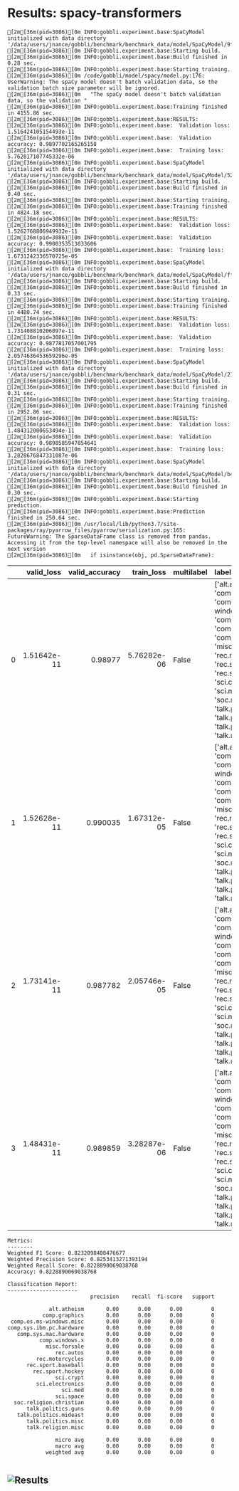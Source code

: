# Results: spacy-transformers
```
[2m[36m(pid=3086)[0m INFO:gobbli.experiment.base:SpaCyModel initialized with data directory '/data/users/jnance/gobbli/benchmark/benchmark_data/model/SpaCyModel/9ffe6222598f4e8e884fbe60ac458d0e'
[2m[36m(pid=3086)[0m INFO:gobbli.experiment.base:Starting build.
[2m[36m(pid=3086)[0m INFO:gobbli.experiment.base:Build finished in 0.28 sec.
[2m[36m(pid=3086)[0m INFO:gobbli.experiment.base:Starting training.
[2m[36m(pid=3086)[0m /code/gobbli/model/spacy/model.py:176: UserWarning: The spaCy model doesn't batch validation data, so the validation batch size parameter will be ignored.
[2m[36m(pid=3086)[0m   "The spaCy model doesn't batch validation data, so the validation "
[2m[36m(pid=3086)[0m INFO:gobbli.experiment.base:Training finished in 4155.86 sec.
[2m[36m(pid=3086)[0m INFO:gobbli.experiment.base:RESULTS:
[2m[36m(pid=3086)[0m INFO:gobbli.experiment.base:  Validation loss: 1.516424105154493e-11
[2m[36m(pid=3086)[0m INFO:gobbli.experiment.base:  Validation accuracy: 0.9897702165265158
[2m[36m(pid=3086)[0m INFO:gobbli.experiment.base:  Training loss: 5.762817107745332e-06
[2m[36m(pid=3086)[0m INFO:gobbli.experiment.base:SpaCyModel initialized with data directory '/data/users/jnance/gobbli/benchmark/benchmark_data/model/SpaCyModel/52f14545ff5c4e159dda1568908a66d0'
[2m[36m(pid=3086)[0m INFO:gobbli.experiment.base:Starting build.
[2m[36m(pid=3086)[0m INFO:gobbli.experiment.base:Build finished in 0.40 sec.
[2m[36m(pid=3086)[0m INFO:gobbli.experiment.base:Starting training.
[2m[36m(pid=3086)[0m INFO:gobbli.experiment.base:Training finished in 4824.18 sec.
[2m[36m(pid=3086)[0m INFO:gobbli.experiment.base:RESULTS:
[2m[36m(pid=3086)[0m INFO:gobbli.experiment.base:  Validation loss: 1.5262768806949932e-11
[2m[36m(pid=3086)[0m INFO:gobbli.experiment.base:  Validation accuracy: 0.9900353513033606
[2m[36m(pid=3086)[0m INFO:gobbli.experiment.base:  Training loss: 1.6731242336570725e-05
[2m[36m(pid=3086)[0m INFO:gobbli.experiment.base:SpaCyModel initialized with data directory '/data/users/jnance/gobbli/benchmark/benchmark_data/model/SpaCyModel/ffc52be82d484a08a2a726314b9b5018'
[2m[36m(pid=3086)[0m INFO:gobbli.experiment.base:Starting build.
[2m[36m(pid=3086)[0m INFO:gobbli.experiment.base:Build finished in 0.33 sec.
[2m[36m(pid=3086)[0m INFO:gobbli.experiment.base:Starting training.
[2m[36m(pid=3086)[0m INFO:gobbli.experiment.base:Training finished in 4480.74 sec.
[2m[36m(pid=3086)[0m INFO:gobbli.experiment.base:RESULTS:
[2m[36m(pid=3086)[0m INFO:gobbli.experiment.base:  Validation loss: 1.731408810206097e-11
[2m[36m(pid=3086)[0m INFO:gobbli.experiment.base:  Validation accuracy: 0.9877817057001795
[2m[36m(pid=3086)[0m INFO:gobbli.experiment.base:  Training loss: 2.0574636453659296e-05
[2m[36m(pid=3086)[0m INFO:gobbli.experiment.base:SpaCyModel initialized with data directory '/data/users/jnance/gobbli/benchmark/benchmark_data/model/SpaCyModel/21d45d7e540b429ab452709132af359d'
[2m[36m(pid=3086)[0m INFO:gobbli.experiment.base:Starting build.
[2m[36m(pid=3086)[0m INFO:gobbli.experiment.base:Build finished in 0.31 sec.
[2m[36m(pid=3086)[0m INFO:gobbli.experiment.base:Starting training.
[2m[36m(pid=3086)[0m INFO:gobbli.experiment.base:Training finished in 2952.86 sec.
[2m[36m(pid=3086)[0m INFO:gobbli.experiment.base:RESULTS:
[2m[36m(pid=3086)[0m INFO:gobbli.experiment.base:  Validation loss: 1.484312000653494e-11
[2m[36m(pid=3086)[0m INFO:gobbli.experiment.base:  Validation accuracy: 0.9898585947854641
[2m[36m(pid=3086)[0m INFO:gobbli.experiment.base:  Training loss: 3.2828676847331087e-06
[2m[36m(pid=3086)[0m INFO:gobbli.experiment.base:SpaCyModel initialized with data directory '/data/users/jnance/gobbli/benchmark/benchmark_data/model/SpaCyModel/b4e623d017d74af6a5c2c24b48b8a378'
[2m[36m(pid=3086)[0m INFO:gobbli.experiment.base:Starting build.
[2m[36m(pid=3086)[0m INFO:gobbli.experiment.base:Build finished in 0.30 sec.
[2m[36m(pid=3086)[0m INFO:gobbli.experiment.base:Starting prediction.
[2m[36m(pid=3086)[0m INFO:gobbli.experiment.base:Prediction finished in 250.64 sec.
[2m[36m(pid=3086)[0m /usr/local/lib/python3.7/site-packages/ray/pyarrow_files/pyarrow/serialization.py:165: FutureWarning: The SparseDataFrame class is removed from pandas. Accessing it from the top-level namespace will also be removed in the next version
[2m[36m(pid=3086)[0m   if isinstance(obj, pd.SparseDataFrame):

```
|    |   valid_loss |   valid_accuracy |   train_loss | multilabel   | labels                                                                                                                                                                                                                                                                                                                                                                                                    | checkpoint                                                                                                                                                    | node_ip_address   | model_params                                 |
|---:|-------------:|-----------------:|-------------:|:-------------|:----------------------------------------------------------------------------------------------------------------------------------------------------------------------------------------------------------------------------------------------------------------------------------------------------------------------------------------------------------------------------------------------------------|:--------------------------------------------------------------------------------------------------------------------------------------------------------------|:------------------|:---------------------------------------------|
|  0 |  1.51642e-11 |         0.98977  |  5.76282e-06 | False        | ['alt.atheism', 'comp.graphics', 'comp.os.ms-windows.misc', 'comp.sys.ibm.pc.hardware', 'comp.sys.mac.hardware', 'comp.windows.x', 'misc.forsale', 'rec.autos', 'rec.motorcycles', 'rec.sport.baseball', 'rec.sport.hockey', 'sci.crypt', 'sci.electronics', 'sci.med', 'sci.space', 'soc.religion.christian', 'talk.politics.guns', 'talk.politics.mideast', 'talk.politics.misc', 'talk.religion.misc'] | /data/users/jnance/gobbli/benchmark/benchmark_data/model/SpaCyModel/9ffe6222598f4e8e884fbe60ac458d0e/train/dc13a2caab3244b7a0bd96e3a473b82a/output/checkpoint | 172.80.10.2       | {'model': 'en_trf_bertbaseuncased_lg'}       |
|  1 |  1.52628e-11 |         0.990035 |  1.67312e-05 | False        | ['alt.atheism', 'comp.graphics', 'comp.os.ms-windows.misc', 'comp.sys.ibm.pc.hardware', 'comp.sys.mac.hardware', 'comp.windows.x', 'misc.forsale', 'rec.autos', 'rec.motorcycles', 'rec.sport.baseball', 'rec.sport.hockey', 'sci.crypt', 'sci.electronics', 'sci.med', 'sci.space', 'soc.religion.christian', 'talk.politics.guns', 'talk.politics.mideast', 'talk.politics.misc', 'talk.religion.misc'] | /data/users/jnance/gobbli/benchmark/benchmark_data/model/SpaCyModel/52f14545ff5c4e159dda1568908a66d0/train/e9dedfc5333940de99056c2d802d78aa/output/checkpoint | 172.80.10.2       | {'model': 'en_trf_xlnetbasecased_lg'}        |
|  2 |  1.73141e-11 |         0.987782 |  2.05746e-05 | False        | ['alt.atheism', 'comp.graphics', 'comp.os.ms-windows.misc', 'comp.sys.ibm.pc.hardware', 'comp.sys.mac.hardware', 'comp.windows.x', 'misc.forsale', 'rec.autos', 'rec.motorcycles', 'rec.sport.baseball', 'rec.sport.hockey', 'sci.crypt', 'sci.electronics', 'sci.med', 'sci.space', 'soc.religion.christian', 'talk.politics.guns', 'talk.politics.mideast', 'talk.politics.misc', 'talk.religion.misc'] | /data/users/jnance/gobbli/benchmark/benchmark_data/model/SpaCyModel/ffc52be82d484a08a2a726314b9b5018/train/a12ec20dde5e404881a0fec4abc36216/output/checkpoint | 172.80.10.2       | {'model': 'en_trf_robertabase_lg'}           |
|  3 |  1.48431e-11 |         0.989859 |  3.28287e-06 | False        | ['alt.atheism', 'comp.graphics', 'comp.os.ms-windows.misc', 'comp.sys.ibm.pc.hardware', 'comp.sys.mac.hardware', 'comp.windows.x', 'misc.forsale', 'rec.autos', 'rec.motorcycles', 'rec.sport.baseball', 'rec.sport.hockey', 'sci.crypt', 'sci.electronics', 'sci.med', 'sci.space', 'soc.religion.christian', 'talk.politics.guns', 'talk.politics.mideast', 'talk.politics.misc', 'talk.religion.misc'] | /data/users/jnance/gobbli/benchmark/benchmark_data/model/SpaCyModel/21d45d7e540b429ab452709132af359d/train/2757850db67145d2afabe2161bce9905/output/checkpoint | 172.80.10.2       | {'model': 'en_trf_distilbertbaseuncased_lg'} |
```
Metrics:
--------
Weighted F1 Score: 0.8232098408476677
Weighted Precision Score: 0.8253413271393194
Weighted Recall Score: 0.8228890069038768
Accuracy: 0.8228890069038768

Classification Report:
----------------------
                          precision    recall  f1-score   support

             alt.atheism       0.00      0.00      0.00         0
           comp.graphics       0.00      0.00      0.00         0
 comp.os.ms-windows.misc       0.00      0.00      0.00         0
comp.sys.ibm.pc.hardware       0.00      0.00      0.00         0
   comp.sys.mac.hardware       0.00      0.00      0.00         0
          comp.windows.x       0.00      0.00      0.00         0
            misc.forsale       0.00      0.00      0.00         0
               rec.autos       0.00      0.00      0.00         0
         rec.motorcycles       0.00      0.00      0.00         0
      rec.sport.baseball       0.00      0.00      0.00         0
        rec.sport.hockey       0.00      0.00      0.00         0
               sci.crypt       0.00      0.00      0.00         0
         sci.electronics       0.00      0.00      0.00         0
                 sci.med       0.00      0.00      0.00         0
               sci.space       0.00      0.00      0.00         0
  soc.religion.christian       0.00      0.00      0.00         0
      talk.politics.guns       0.00      0.00      0.00         0
   talk.politics.mideast       0.00      0.00      0.00         0
      talk.politics.misc       0.00      0.00      0.00         0
      talk.religion.misc       0.00      0.00      0.00         0

               micro avg       0.00      0.00      0.00         0
               macro avg       0.00      0.00      0.00         0
            weighted avg       0.00      0.00      0.00         0


```

![Results](spacy-transformers/plot.png)
---